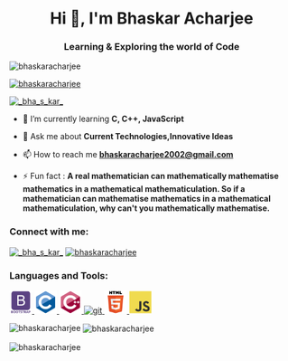 <h1 align="center">Hi 👋, I'm Bhaskar Acharjee</h1>
<h3 align="center">Learning & Exploring the world of Code</h3>

<p align="left"> <img src="https://komarev.com/ghpvc/?username=bhaskaracharjee&label=Profile%20views&color=0e75b6&style=plastic" alt="bhaskaracharjee" /> </p>

<p align="left"> <a href="https://github.com/ryo-ma/github-profile-trophy"><img src="https://github-profile-trophy.vercel.app/?username=bhaskaracharjee" alt="bhaskaracharjee" /></a> </p>

<p align="left"> <a href="https://twitter.com/_bha_s_kar_" target="blank"><img src="https://img.shields.io/twitter/follow/_bha_s_kar_?logo=twitter&style=for-the-badge" alt="_bha_s_kar_" /></a> </p>

- 🌱 I’m currently learning **C, C++, JavaScript**

- 💬 Ask me about **Current Technologies,Innovative Ideas**

- 📫 How to reach me **bhaskaracharjee2002@gmail.com**

- ⚡ Fun fact : **A real mathematician can mathematically mathematise mathematics in a mathematical mathematiculation. So if a mathematician can mathematise mathematics in a mathematical mathematiculation, why can't you mathematically mathematise.**

<h3 align="left">Connect with me:</h3>
<p align="left">
<a href="https://twitter.com/_bha_s_kar_" target="blank"><img align="center" src="https://raw.githubusercontent.com/rahuldkjain/github-profile-readme-generator/neutral-icons/src/images/icons/Social/twitter.svg" alt="_bha_s_kar_" height="30" width="40" /></a>
<a href="https://linkedin.com/in/bhaskaracharjee" target="blank"><img align="center" src="https://raw.githubusercontent.com/rahuldkjain/github-profile-readme-generator/neutral-icons/src/images/icons/Social/linked-in-alt.svg" alt="bhaskaracharjee" height="30" width="40" /></a>
</p>

<h3 align="left">Languages and Tools:</h3>
<p align="left"> <a href="https://getbootstrap.com" target="_blank"> <img src="https://raw.githubusercontent.com/devicons/devicon/master/icons/bootstrap/bootstrap-plain-wordmark.svg" alt="bootstrap" width="40" height="40"/> </a> <a href="https://www.cprogramming.com/" target="_blank"> <img src="https://raw.githubusercontent.com/devicons/devicon/master/icons/c/c-original.svg" alt="c" width="40" height="40"/> </a> <a href="https://www.w3schools.com/cpp/" target="_blank"> <img src="https://raw.githubusercontent.com/devicons/devicon/master/icons/cplusplus/cplusplus-original.svg" alt="cplusplus" width="40" height="40"/> </a> <a href="https://git-scm.com/" target="_blank"> <img src="https://www.vectorlogo.zone/logos/git-scm/git-scm-icon.svg" alt="git" width="40" height="40"/> </a> <a href="https://www.w3.org/html/" target="_blank"> <img src="https://raw.githubusercontent.com/devicons/devicon/master/icons/html5/html5-original-wordmark.svg" alt="html5" width="40" height="40"/> </a> <a href="https://developer.mozilla.org/en-US/docs/Web/JavaScript" target="_blank"> <img src="https://raw.githubusercontent.com/devicons/devicon/master/icons/javascript/javascript-original.svg" alt="javascript" width="40" height="40"/> </a> </p>

<p><img align="left" src="https://github-readme-stats.vercel.app/api/top-langs?username=bhaskaracharjee&show_icons=true&locale=en&layout=compact" alt="bhaskaracharjee" /></p>

<p>&nbsp;<img align="center" src="https://github-readme-stats.vercel.app/api?username=bhaskaracharjee&show_icons=true&locale=en" alt="bhaskaracharjee" /></p>

<p><img align="center" src="https://github-readme-streak-stats.herokuapp.com/?user=bhaskaracharjee&" alt="bhaskaracharjee" /></p>
